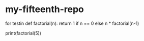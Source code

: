 # my-fifteenth-repo
for testin
def factorial(n):
    return 1 if n == 0 else n * factorial(n-1)

print(factorial(5))
